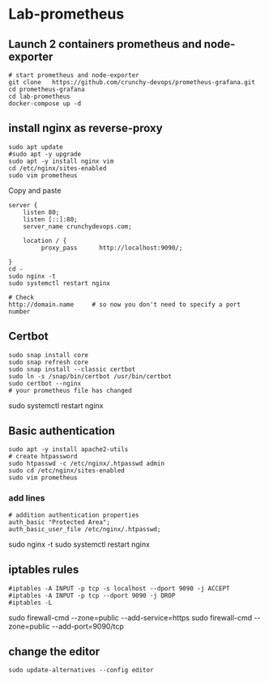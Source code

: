# Lab-prometheus
## Launch 2 containers prometheus and node-exporter 

```shell
# start prometheus and node-exporter
git clone   https://github.com/crunchy-devops/prometheus-grafana.git 
cd prometheus-grafana
cd lab-prometheus
docker-compose up -d
```
## install nginx as reverse-proxy
```shell
sudo apt update
#sudo apt -y upgrade
sudo apt -y install nginx vim 
cd /etc/nginx/sites-enabled
sudo vim prometheus 
```
Copy and paste 
```shell
server {
    listen 80;
    listen [::]:80;
    server_name crunchydevops.com;
    
    location / {
         proxy_pass      http://localhost:9090/;
  
}
cd - 
sudo nginx -t 
sudo systemctl restart nginx

# Check 
http://domain.name     # so now you don't need to specify a port number
```
## Certbot
```shell
sudo snap install core 
sudo snap refresh core
sudo snap install --classic certbot
sudo ln -s /snap/bin/certbot /usr/bin/certbot
sudo certbot --nginx
# your prometheus file has changed
```
sudo systemctl restart nginx

## Basic authentication 
```shell
sudo apt -y install apache2-utils
# create htpassword
sudo htpasswd -c /etc/nginx/.htpasswd admin
sudo cd /etc/nginx/sites-enabled
sudo vim prometheus
```
### add lines
```shell
# addition authentication properties
auth_basic "Protected Area";
auth_basic_user_file /etc/nginx/.htpasswd;
```
sudo nginx -t 
sudo systemctl restart nginx

## iptables rules
```shell
#iptables -A INPUT -p tcp -s localhost --dport 9090 -j ACCEPT
#iptables -A INPUT -p tcp --dport 9090 -j DROP
#iptables -L
```
sudo firewall-cmd --zone=public --add-service=https
sudo firewall-cmd --zone=public --add-port=9090/tcp

## change the editor
```shell
sudo update-alternatives --config editor
```






